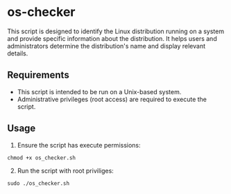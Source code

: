 # os-checker
This script is designed to identify the Linux distribution running on a system and provide specific information about the distribution. It helps users and administrators determine the distribution's name and display relevant details.

## Requirements

- This script is intended to be run on a Unix-based system.
- Administrative privileges (root access) are required to execute the script.

## Usage

1) Ensure the script has execute permissions:
```
chmod +x os_checker.sh
```
2) Run the script with root priviliges:
```
sudo ./os_checker.sh
```
